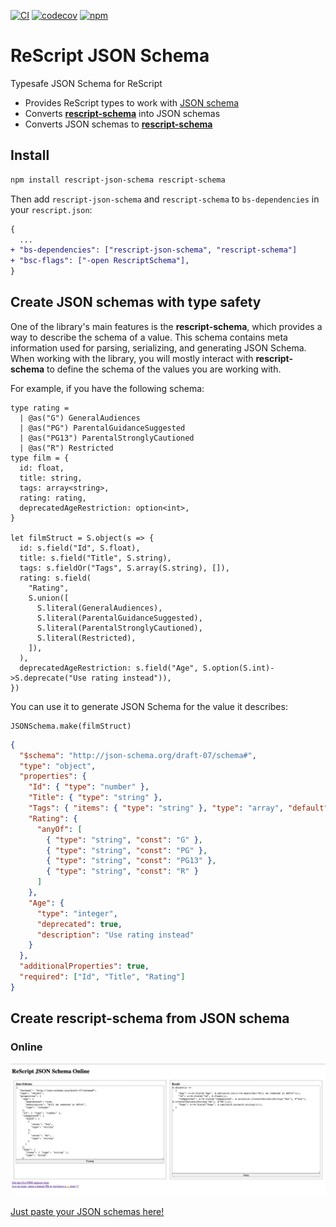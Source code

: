 [![CI](https://github.com/DZakh/rescript-json-schema/actions/workflows/ci.yml/badge.svg)](https://github.com/DZakh/rescript-json-schema/actions/workflows/ci.yml)
[![codecov](https://codecov.io/gh/DZakh/rescript-json-schema/branch/main/graph/badge.svg?token=40G6YKKD6J)](https://codecov.io/gh/DZakh/rescript-json-schema)
[![npm](https://img.shields.io/npm/dm/rescript-json-schema)](https://www.npmjs.com/package/rescript-json-schema)

# ReScript JSON Schema

Typesafe JSON Schema for ReScript

- Provides ReScript types to work with [JSON schema](https://json-schema.org/)
- Converts [**rescript-schema**](https://github.com/DZakh/rescript-schema) into JSON schemas
- Converts JSON schemas to [**rescript-schema**](https://github.com/DZakh/rescript-schema)

## Install

```sh
npm install rescript-json-schema rescript-schema
```

Then add `rescript-json-schema` and `rescript-schema` to `bs-dependencies` in your `rescript.json`:

```diff
{
  ...
+ "bs-dependencies": ["rescript-json-schema", "rescript-schema"]
+ "bsc-flags": ["-open RescriptSchema"],
}
```

## Create JSON schemas with type safety

One of the library's main features is the **rescript-schema**, which provides a way to describe the schema of a value. This schema contains meta information used for parsing, serializing, and generating JSON Schema. When working with the library, you will mostly interact with **rescript-schema** to define the schema of the values you are working with.

For example, if you have the following schema:

```rescript
type rating =
  | @as("G") GeneralAudiences
  | @as("PG") ParentalGuidanceSuggested
  | @as("PG13") ParentalStronglyCautioned
  | @as("R") Restricted
type film = {
  id: float,
  title: string,
  tags: array<string>,
  rating: rating,
  deprecatedAgeRestriction: option<int>,
}

let filmStruct = S.object(s => {
  id: s.field("Id", S.float),
  title: s.field("Title", S.string),
  tags: s.fieldOr("Tags", S.array(S.string), []),
  rating: s.field(
    "Rating",
    S.union([
      S.literal(GeneralAudiences),
      S.literal(ParentalGuidanceSuggested),
      S.literal(ParentalStronglyCautioned),
      S.literal(Restricted),
    ]),
  ),
  deprecatedAgeRestriction: s.field("Age", S.option(S.int)->S.deprecate("Use rating instead")),
})
```

You can use it to generate JSON Schema for the value it describes:

```rescript
JSONSchema.make(filmStruct)
```

```json
{
  "$schema": "http://json-schema.org/draft-07/schema#",
  "type": "object",
  "properties": {
    "Id": { "type": "number" },
    "Title": { "type": "string" },
    "Tags": { "items": { "type": "string" }, "type": "array", "default": [] },
    "Rating": {
      "anyOf": [
        { "type": "string", "const": "G" },
        { "type": "string", "const": "PG" },
        { "type": "string", "const": "PG13" },
        { "type": "string", "const": "R" }
      ]
    },
    "Age": {
      "type": "integer",
      "deprecated": true,
      "description": "Use rating instead"
    }
  },
  "additionalProperties": true,
  "required": ["Id", "Title", "Rating"]
}
```

## Create **rescript-schema** from JSON schema

### Online

![ReScript JSON Schema Online](assets/online-preview.png)

[Just paste your JSON schemas here!](https://dzakh.github.io/rescript-json-schema/)
